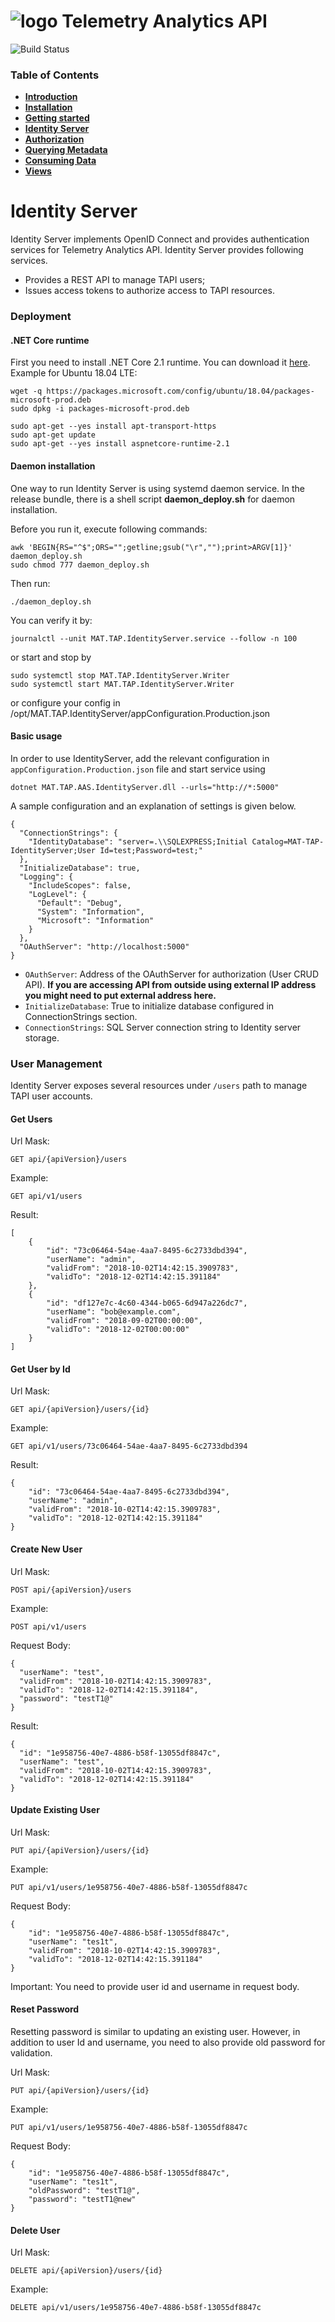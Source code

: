 # ![logo](/docs/branding.bmp) Telemetry Analytics API

![Build Status](https://mat-ocs.visualstudio.com/Telemetry%20Analytics%20Platform/_apis/build/status/MAT.TAP.TelemetryAnalytics.API/MAT.TAP.TelemetryAnalytics.API%20-%20Pull%20Request%20Gateway?branchName=develop)

### Table of Contents
- [**Introduction**](/README.md)<br>
- [**Installation**](/docs/Installation.md)<br>
- [**Getting started**](/docs/GettingStarted.md)<br>
- [**Identity Server**](/docs/IdentityServer.md)<br>
- [**Authorization**](/docs/Authorization.md)<br>
- [**Querying Metadata**](/docs/Metadata.md)<br>
- [**Consuming Data**](/docs/ConsumingData.md)<br>
- [**Views**](/docs/Views.md)<br>

# Identity Server

Identity Server implements OpenID Connect and provides authentication services for Telemetry Analytics API. Identity Server provides following services.

- Provides a REST API to manage TAPI users;
- Issues access tokens to authorize access to TAPI resources.

### Deployment
#### .NET Core runtime
First you need to install .NET Core 2.1 runtime. You can download it [here](https://www.microsoft.com/net/download/dotnet-core/2.1). Example for Ubuntu 18.04 LTE: 

```
wget -q https://packages.microsoft.com/config/ubuntu/18.04/packages-microsoft-prod.deb
sudo dpkg -i packages-microsoft-prod.deb

sudo apt-get --yes install apt-transport-https
sudo apt-get update
sudo apt-get --yes install aspnetcore-runtime-2.1
```

#### Daemon installation
One way to run Identity Server is using systemd daemon service. In the release bundle, there is a shell script **daemon_deploy.sh** for daemon installation. 

Before you run it, execute following commands:
```
awk 'BEGIN{RS="^$";ORS="";getline;gsub("\r","");print>ARGV[1]}' daemon_deploy.sh
sudo chmod 777 daemon_deploy.sh
```

Then run:
```
./daemon_deploy.sh
```

You can verify it by:

```
journalctl --unit MAT.TAP.IdentityServer.service --follow -n 100
```

or start and stop by 

```
sudo systemctl stop MAT.TAP.IdentityServer.Writer 
sudo systemctl start MAT.TAP.IdentityServer.Writer 
```

or configure your config in /opt/MAT.TAP.IdentityServer/appConfiguration.Production.json

#### Basic usage

In order to use IdentityServer, add the relevant configuration in `appConfiguration.Production.json` file and start service using

    dotnet MAT.TAP.AAS.IdentityServer.dll --urls="http://*:5000"

A sample configuration and an explanation of settings is given below.

```
{
  "ConnectionStrings": {
    "IdentityDatabase": "server=.\\SQLEXPRESS;Initial Catalog=MAT-TAP-IdentityServer;User Id=test;Password=test;"
  },
  "InitializeDatabase": true,
  "Logging": {
    "IncludeScopes": false,
    "LogLevel": {
      "Default": "Debug",
      "System": "Information",
      "Microsoft": "Information"
    }
  },
  "OAuthServer": "http://localhost:5000"
}
```

- `OAuthServer`: Address of the OAuthServer for authorization (User CRUD API). **If you are accessing API from outside using external IP address you might need to put external address here.**
- `InitializeDatabase`: True to initialize database configured in ConnectionStrings section.
- `ConnectionStrings`: SQL Server connection string to Identity server storage.

### User Management

Identity Server exposes several resources under `/users` path to manage TAPI user accounts.

#### Get Users

Url Mask:

```
GET api/{apiVersion}/users
```

Example:

```
GET api/v1/users
```

Result:

```
[
    {
        "id": "73c06464-54ae-4aa7-8495-6c2733dbd394",
        "userName": "admin",
        "validFrom": "2018-10-02T14:42:15.3909783",
        "validTo": "2018-12-02T14:42:15.391184"
    },
    {
        "id": "df127e7c-4c60-4344-b065-6d947a226dc7",
        "userName": "bob@example.com",
        "validFrom": "2018-09-02T00:00:00",
        "validTo": "2018-12-02T00:00:00"
    }
]
```

#### Get User by Id

Url Mask:

```
GET api/{apiVersion}/users/{id}
 ```

Example:

```
GET api/v1/users/73c06464-54ae-4aa7-8495-6c2733dbd394
```

Result:
```
{
    "id": "73c06464-54ae-4aa7-8495-6c2733dbd394",
    "userName": "admin",
    "validFrom": "2018-10-02T14:42:15.3909783",
    "validTo": "2018-12-02T14:42:15.391184"
}
```

#### Create New User

Url Mask:

```
POST api/{apiVersion}/users
```

Example:

```
POST api/v1/users
```

Request Body:

```
{
  "userName": "test",
  "validFrom": "2018-10-02T14:42:15.3909783",
  "validTo": "2018-12-02T14:42:15.391184",
  "password": "testT1@"
}
```

Result:

```
{
  "id": "1e958756-40e7-4886-b58f-13055df8847c",
  "userName": "test",
  "validFrom": "2018-10-02T14:42:15.3909783",
  "validTo": "2018-12-02T14:42:15.391184"
}
```

#### Update Existing User

Url Mask:

```
PUT api/{apiVersion}/users/{id}
```

Example:

```
PUT api/v1/users/1e958756-40e7-4886-b58f-13055df8847c
```

Request Body:

```
{
    "id": "1e958756-40e7-4886-b58f-13055df8847c",
    "userName": "tes1t",
    "validFrom": "2018-10-02T14:42:15.3909783",
    "validTo": "2018-12-02T14:42:15.391184"
}
```

Important: You need to provide user id and username in request body.

#### Reset Password

Resetting password is similar to updating an existing user. However, in addition to user Id and username,  you need to also provide old password for validation.

Url Mask:

```
PUT api/{apiVersion}/users/{id}
```

Example:

```
PUT api/v1/users/1e958756-40e7-4886-b58f-13055df8847c
```

Request Body:

```
{
    "id": "1e958756-40e7-4886-b58f-13055df8847c",
    "userName": "tes1t",
    "oldPassword": "testT1@",
    "password": "testT1@new"
}
```

#### Delete User

Url Mask:

```
DELETE api/{apiVersion}/users/{id}
```

Example:

```
DELETE api/v1/users/1e958756-40e7-4886-b58f-13055df8847c
```
